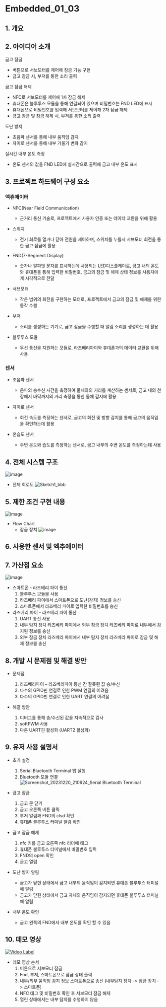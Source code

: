 # Embedded_01_03

## 1. 개요

## 2. 아이디어 소개
금고 잠금
- 버튼으로 서보모터를 제어해 잠금 기능 구현
- 금고 잠금 시, 부저를 통한 소리 출력

금고 잠금 해제
- NFC로 서보모터를 제어해 1차 잠금 해제
- 휴대폰은 블루투스 모듈을 통해 연결되어 있으며 비밀번호는 FND LED에 표시
- 휴대폰으로 비밀번호를 입력해 서보모터를 제어해 2차 잠금 해제
- 금고 잠금 및 잠금 해제 시, 부저를 통한 소리 출력
  
도난 방지
- 초음파 센서를 통해 내부 움직임 감지
- 자이로 센서를 통해 내부 기울기 변화 감지
  
실시간 내부 온도 측정
- 온도 센서의 값을 FND LED에 실시간으로 출력해 금고 내부 온도 표시
  
## 3. 프로젝트 하드웨어 구성 요소
### 액츄에이터
  - NFC(Near Field Communication)
    - 근거리 통신 기술로, 프로젝트에서 사용자 인증 또는 데이터 교환을 위해 활용
      
  - 스위치
    - 전기 회로를 열거나 닫아 전원을 제어하며, 스위치를 누를시 서브모터 회전을 통한 금고 잠금에 활용
  - FND(7-Segment Display)
    - 숫자나 알파벳 문자를 표시하는데 사용되는 LED디스플레이로, 금고 내의 온도와
       휴대폰을 통해 입력한 비밀번호, 금고의 잠금 및 해제 상태 정보를 사용자에게 시각적으로 전달
  - 서브모터
    - 작은 범위의 회전을 구현하는 모터로, 프로젝트에서 금고의 잠금 및 해제를 위한 동작 수행
  - 부저
    - 소리를 생성하는 기기로, 금고 잠금을 수행할 때 알림 소리를 생성하는 데 활용
  - 블루투스 모듈
    - 무선 통신을 지원하는 모듈로, 라즈베리파이와 휴대폰과의 데이터 교환을 위해 사용


### 센서
- 초음파 센서
  - 음파의 송수신 시간을 측정하여 물체와의 거리를 계산하는 센서로, 금고 내의 천장에서 바닥까지의 거리 측정을
    통한 물체 감지에 활용
    
- 자이로 센서
  - 회전 속도를 측정하는 센서로, 금고의 회전 및 방향 감지를 통해 금고의 움직임을 확인하는데 활용
    
- 온습도 센서
  - 주변 온도와 습도를 측정하는 센서로, 금고 내부의 주변 온도를 측정하는데 사용
## 4. 전체 시스템 구조
![image](https://github.com/k1sihyeon/Embedded_01_03/assets/96001080/9a3c5d2d-b6c2-45b8-919c-5aa87928ae3c)


 - 전체 회로도
   ![Sketch1_bbb](https://github.com/k1sihyeon/Embedded_01_03/assets/96001080/069f2145-eceb-4e19-a085-9808383d9c76)



## 5. 제한 조건 구현 내용
![image](https://github.com/k1sihyeon/Embedded_01_03/assets/96001080/01923719-7b13-4217-94fc-9446fb0274c3)

- Flow Chart
   - 잠금 장치
     ![image](https://github.com/k1sihyeon/Embedded_01_03/assets/96001080/c9e395c9-0530-45cb-a742-4b6da07e79b9)

## 6. 사용한 센서 및 엑추에이터


## 7. 가산점 요소
![image](https://github.com/k1sihyeon/Embedded_01_03/assets/96001080/1e44d846-de65-4696-bf23-6f901f9e0129)
- 스마트폰 - 라즈베리 파이 통신
  1. 블루투스 모듈을 사용
  2. 라즈베리 파이에서 스마트폰으로 도난(감지) 정보를 송신
  3. 스마트폰에서 라즈베리 파이로 입력한 비밀번호를 송신
- 라즈베리 파이 - 라즈베리 파이 통신
  1. UART 통신 사용
  2. 내부 탐지 장치 라즈베리 파이에서 외부 잠금 장치 라즈베리 파이로 내부에서 감지된 정보를 송신
  3. 외부 잠금 장치 라즈베리 파이에서 내부 탐지 장치 라즈베리 파이로 잠금 및 해제 정보를 송신

## 8. 개발 시 문제점 및 해결 방안
 - 문제점
   1. 라즈베리파이 – 라즈베리파이 통신 간 잘못된 값 송/수신
   2. 다수의 GPIO핀 연결로 인한 PWM 연결의 어려움
   3. 다수의 GPIO핀 연결로 인한 UART 연결의 어려움

 - 해결 방안
   1. 디버그를 통해 송/수신된 값을 지속적으로 검사
   2. softPWM 사용
   3. 다른 UART핀 활성화 (UART2 활성화)

## 9. 유저 사용 설명서
- 초기 설정
  1. Serial Bluetooth Terminal 앱 실행
  2. Bluetooth 모듈 연결
     ![Screenshot_20231220_210624_Serial Bluetooth Terminal](https://github.com/k1sihyeon/Embedded_01_03/assets/96001080/829287b2-7507-47e2-9884-98717b291d1b)

     
- 금고 잠금
  1. 금고 문 닫기
  2. 금고 오른쪽 버튼 클릭
  3. 부저 알림과 FND의 clsd 확인
  4. 휴대폰 블루투스 터미널 알림 확인
     
- 금고 잠금 해제
  1. nfc 키를 금고 오른쪽 nfc 리더에 태그
  2. 휴대폰 블루투스 터미널에서 비밀번호 입력
  3. FND의 open 확인
  4. 금고 열림
     
- 도난 방지 알림
   - 금고가 닫힌 상태에서 금고 내부의 움직임이 감지되면 휴대폰 블루투스 터미널에 알림
   - 금고가 닫힌 상태에서 금고 자체의 움직임이 감지되면 휴대폰 블루투스 터미널에 알림
     
- 내부 온도 확인
   - 금고 왼쪽의 FND에서 내부 온도를 확인 할 수 있음
      
## 10. 데모 영상
[![Video Label](http://img.youtube.com/vi/1MKW3DmWLwo/0.jpg)](https://youtu.be/1MKW3DmWLwo)
 
 - 데모 영상 순서
   1. 버튼으로 서보모터 잠금
   2. Fnd, 부저, 스마트폰으로 잠금 상태 출력
   3. 내부/외부 움직임 감지 정보 스마트폰으로 송신 (내부탐지 장치 -> 잠금 장치 -> 스마트폰)
   4. NFC 태그 및 비밀번호 확인 후 서보모터 잠금 해제
   5. 열린 상태에서는 내부 탐지를 수행하지 않음

